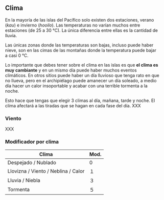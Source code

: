 ## Clima

En la mayoría de las islas del Pacífico solo existen dos estaciones, verano (_kau_) e invierno (_hooilo_). Las temperaturas no varían muchos entre estaciones (de 25 a 30 °C). La única diferencia entre ellas es la cantidad de lluvia.

Las únicas zonas donde las temperaturas son bajas, incluso puede haber nieve, son en las cimas de las montañas donde la temperatura puede bajar a casi 0 °C.

Lo importante que debes tener sobre el clima en las islas es que **el clima es muy cambiante** y en un mismo día puede haber muchos eventos climáticos. En otros sitios puede haber un día lluvioso que tenga rato en que no llueva, pero en el archipiélago puede amanecer un día soleado, a medio día hacer un calor insoportable y acabar con una terrible tormenta a la noche.

Esto hace que tengas que elegir 3 climas al día, mañana, tarde y noche. El clima afectará a las tiradas que se hagan en cada fase del día. XXX

### Viento

XXX

### Modificador por clima

|Clima|Mod.|
|---|---|
|Despejado / Nublado|0|
|Llovizna / Viento / Neblina / Calor|１|
|Lluvia / Niebla|３|
|Tormenta|５|
